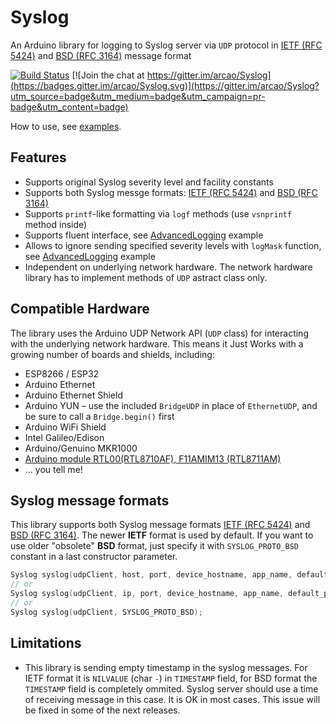 # Syslog

An Arduino library for logging to Syslog server via `UDP` protocol in 
[IETF (RFC 5424)] and [BSD (RFC 3164)] message format

[![Build Status](https://travis-ci.org/No3x/Syslog.svg?branch=master)](https://travis-ci.org/No3x/Syslog) [![Join the chat at https://gitter.im/arcao/Syslog](https://badges.gitter.im/arcao/Syslog.svg)](https://gitter.im/arcao/Syslog?utm_source=badge&utm_medium=badge&utm_campaign=pr-badge&utm_content=badge)

How to use, see [examples].

## Features
 - Supports original Syslog severity level and facility constants
 - Supports both Syslog messge formats: [IETF (RFC 5424)] and [BSD (RFC 3164)]
 - Supports `printf`-like formatting via `logf` methods (use `vsnprintf` method
   inside)
 - Supports fluent interface, see [AdvancedLogging] example
 - Allows to ignore sending specified severity levels with `logMask` function, 
   see [AdvancedLogging] example
 - Independent on underlying network hardware. The network hardware library has
   to implement methods of `UDP` astract class only.

## Compatible Hardware
The library uses the Arduino UDP Network API (`UDP` class) for interacting with 
the underlying network hardware. This means it Just Works with a growing number
of boards and shields, including:

 - ESP8266 / ESP32
 - Arduino Ethernet
 - Arduino Ethernet Shield
 - Arduino YUN – use the included `BridgeUDP` in place of `EthernetUDP`, and
   be sure to call a `Bridge.begin()` first
 - Arduino WiFi Shield
 - Intel Galileo/Edison
 - Arduino/Genuino MKR1000
 - [Arduino module RTL00(RTL8710AF), F11AMIM13 (RTL8711AM)][RTLDUINO]
 - ... you tell me!

## Syslog message formats
This library supports both Syslog message formats [IETF (RFC 5424)] and 
[BSD (RFC 3164)]. The newer **IETF** format is used by default. If you want to use
older "obsolete" **BSD** format, just specify it with `SYSLOG_PROTO_BSD` constant 
in a last constructor parameter.

```c
Syslog syslog(udpClient, host, port, device_hostname, app_name, default_priority, SYSLOG_PROTO_BSD);
// or
Syslog syslog(udpClient, ip, port, device_hostname, app_name, default_priority, SYSLOG_PROTO_BSD);
// or
Syslog syslog(udpClient, SYSLOG_PROTO_BSD);
```

## Limitations
 - This library is sending empty timestamp in the syslog messages. For IETF 
   format it is `NILVALUE` (char `-`) in `TIMESTAMP` field, for BSD format the 
   `TIMESTAMP` field is completely ommited. Syslog server should use a time
   of receiving message in this case. It is OK in most cases. This issue will be
   fixed in some of the next releases.
   

[IETF (RFC 5424)]: https://tools.ietf.org/html/rfc5424
[BSD (RFC 3164)]: https://tools.ietf.org/html/rfc3164
[examples]: https://github.com/arcao/Syslog/tree/master/examples
[AdvancedLogging]: https://github.com/arcao/Syslog/blob/master/examples/AdvancedLogging/AdvancedLogging.ino
[RTLDUINO]: https://github.com/pvvx/RtlDuino
